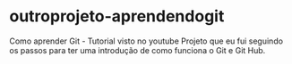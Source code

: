 # outroprojeto-aprendendogit
Como aprender Git - Tutorial visto no youtube 
Projeto que eu fui seguindo os passos para ter uma introdução de como funciona o Git e Git Hub.
